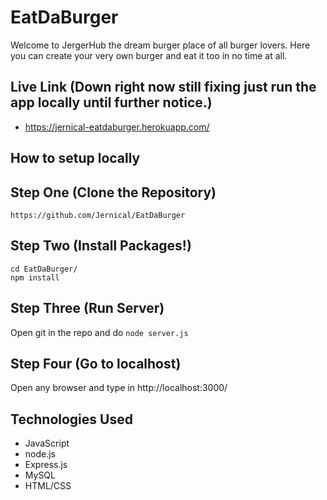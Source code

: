 # EatDaBurger

Welcome to JergerHub the dream burger place of all burger lovers. Here you can create your very own burger and eat it too in no time at all.

## Live Link (Down right now still fixing just run the app locally until further notice.) ##

* https://jernical-eatdaburger.herokuapp.com/

## How to setup locally ##

## Step One (Clone the Repository) ##

```
https://github.com/Jernical/EatDaBurger
```

## Step Two (Install Packages!) ##

```
cd EatDaBurger/
npm install
```

## Step Three (Run Server) ##
Open git in the repo and do ``node server.js``

## Step Four (Go to localhost) ##
Open any browser and type in http://localhost:3000/

## Technologies Used ##

* JavaScript
* node.js
* Express.js
* MySQL
* HTML/CSS
